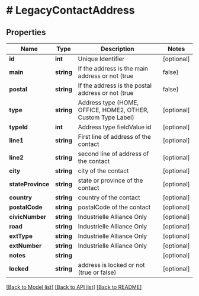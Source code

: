 # # LegacyContactAddress

## Properties

Name | Type | Description | Notes
------------ | ------------- | ------------- | -------------
**id** | **int** | Unique Identifier | [optional]
**main** | **string** | If the address is the main address or not (true|false) | [optional]
**postal** | **string** | If the address is the postal address or not (true|false) | [optional]
**type** | **string** | Address type (HOME, OFFICE, HOME2, OTHER, Custom Type Label) | [optional]
**typeId** | **int** | Address type fieldValue id | [optional]
**line1** | **string** | First line of address of the contact | [optional]
**line2** | **string** | second line of address of the contact | [optional]
**city** | **string** | city of the contact | [optional]
**stateProvince** | **string** | state or province of the contact | [optional]
**country** | **string** | country of the contact | [optional]
**postalCode** | **string** | postalCode of the contact | [optional]
**civicNumber** | **string** | Industrielle Alliance Only | [optional]
**road** | **string** | Industrielle Alliance Only | [optional]
**extType** | **string** | Industrielle Alliance Only | [optional]
**extNumber** | **string** | Industrielle Alliance Only | [optional]
**notes** | **string** |  | [optional]
**locked** | **string** | address is locked or not (true or false) | [optional]

[[Back to Model list]](../../README.md#models) [[Back to API list]](../../README.md#endpoints) [[Back to README]](../../README.md)
